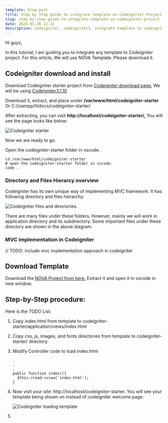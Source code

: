 ```yaml
---
template: blog-post
title: Step by Step guide to integrate template on Codeigniter Project
slug: step-by-step-guide-to-integrate-template-on-codeigniter-project
date: 2024-01-26 12:31
description: codeigniter, codeigniter3, integrate template in codeigniter
---
```

Hi guys,

In this tutorial, I am guiding you to integrate any template to Codeigniter project. For this article, We will use NOVA Template. Please download it.

## Codeigniter download and install

Download Codeigniter starter project from [Codeigniter download page.](https://codeigniter.com/userguide3/installation/downloads.html) We will be using [Codeigniter3.1.10](https://codeload.github.com/bcit-ci/CodeIgniter/zip/3.1.10)

Download it, extract, and place under **/var/www/html/codeigniter-starter** Or C://xampp/htdocs/codeigniter-starter/

After extracting, you can visit **http://localhost/codeigniter-starter/,** You will see the page looks like below:

![Codeigniter starter](/assets/codeigniter-starter-webbrowser.png "Codeigniter starter output")

Now we are ready to go.

Open the codeigniter-starter folder in vscode.

```
cd /var/www/html/codeigniter-starter
# open the codeigniter-starter folder in vscode.
code .
```

### Directory and Files Hierarcy overview

Codeigniter has its own unique way of implementing MVC framework. It has following directory and files heirarchy:

![Codeigniter files and directories.](/assets/codeig-files.png "Directories and files in Codeigniter")

There are many files under these folders. However, mainly we will work in application directory and its subdirectory. Some important files under these directory are shown in the above diagram.

### MVC implementation in Codeigniter

// TODO: include mvc implementation approach in codeigniter

## Download Template

Download the [NOVA Project from here.](https://drive.google.com/file/d/1GKmlSR8NJkkSJVCm76xcuwBBTusKsohl/view?usp=sharing) Extract it and open it in vscode in new window.

## Step-by-Step procedure:

Here is the TODO List:

1. Copy index.html from template to codeigniter-starter/application/views/index.html
2. Copy css, js, images, and fonts directories from template to codeigniter-starter/ directory.
3. Modify Controller code to load index.html

   ```
   .
   .
   .
   public function index(){
     $this->load->view('index.html');
   }
   ```
4. Now visit your site: http://localhost/codeigniter-starter. You will see your template being shown on instead of codeigniter welcome page.

   ![Codeigniter loading template](/assets/codeigniter-template-load.png "Boom: Our template is loaded under codeigniter")


5.